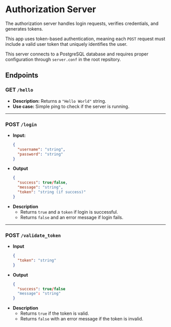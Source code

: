 # Authorization Server

The authorization server handles login requests, verifies credentials, and generates tokens.

This app uses token-based authentication, meaning each `POST` request must include a valid user token that uniquely identifies the user.

This server connects to a PostgreSQL database and requires proper configuration through `server.conf` in the root repsitory.

## Endpoints

### **GET** `/hello`
- **Description:** Returns a `"Hello World"` string.
- **Use case:** Simple ping to check if the server is running.

---

### **POST** `/login`
- **Input:**
  ```json
  {
    "username": "string",
    "password": "string"
  }
- **Output**
    ```json
    {
      "success": true/false,
      "message": "string",
      "token": "string (if success)"
    }
- **Description**
    - Returns `true` and a `token` if login is successful.
    - Returns `false` and an error message if login fails.
---
### **POST** `/validate_token`
- **Input**
    ```json
    {
      "token": "string"
    }
- **Output**
    ```json
    {
      "success": true/false
      "message": "string"
    }
- **Description**
    - Returns `true` if the token is valid.
    - Returns `false` with an error message if the token is invalid.
